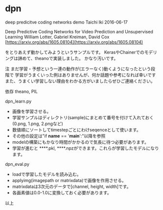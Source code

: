 # dpn
deep predicitve coding networks demo
Taichi Iki 2016-06-17

Deep Predictive Coding Networks for Video Prediction and Unsupervised Learning
William Lotter, Gabriel Kreiman, David Cox
[https://arxiv.org/abs/1605.08104](https://arxiv.org/abs/1605.08104)

をとりあえず動かしてみようというサンプルです。
KerasやChainerでのモデリングは諦めて、theanoで実装しました。
かなり汚いです。

注
まだ学習・予想という一連の動作が(エラーなく)動くようになったという段階で
学習がうまくいった例はありませんが、何か話題や参考になれば幸いです
また、うまくい学習しない理由をわかる方がいましたらぜひご連絡ください。

依存
theano, PIL

dpn_learn.py
* 画像を学習させる。
* 学習サンプルはディレクトリ(sample)にまとめて番号を付けて入れておく(0.png, 1.png, 2.pngなど)
* 数値順にソートしてtimestepごとにわけseqenceとして使います。
* その他の設定は"if __name__ == '__main__':"以降を参照
* modelの構築にもかなり時間がかかるので気長に待つ必要があります。
* 学習が進むと ****.pkl, ****.npzができます。これらが学習したモデルになります。

dpn_eval.py
* loadで学習したモデルを読み込む。
* applyimg(imagepath or matrixdata)で画像を作用させる。
* matrixdataは3次元のデータで[channel, height, width]です。
* 各画素値は0.0-1.0に変換しておく必要があります。

以上
